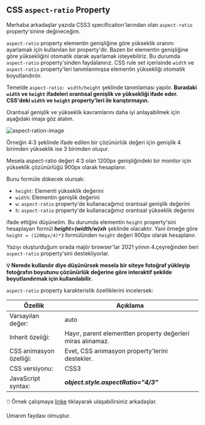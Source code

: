 ## CSS `aspect-ratio` Property

Merhaba arkadaşlar yazıda CSS3 specification'larından olan `aspect-ratio` property'sinine değineceğim.

`aspect-ratio` property elementin genişliğine göre yükseklik oranını ayarlamak için kullanılan bir property'dir. Bazen bir elementin genişliğine göre yüksekliğini otomatik olarak ayarlamak isteyebiliriz. Bu durumda `aspect-ratio` property'sinden faydalanırız. CSS rule set içerisinde `width` ve `aspect-ratio` property'leri tanımlanmışsa elementin yüksekliği otomatik boyutlandırılır.

Temelde `aspect-ratio: width/height` şeklinde tanımlaması yapılır. **Buradaki `width` ve `height` ifadeleri orantısal genişlik ve yüksekliği ifade eder. CSS'deki `width` ve `height` property'leri ile karıştırmayın.**

Orantısal genişlik ve yükseklik kavramlarını daha iyi anlayabilmek için aşağıdaki imaja göz atalım.

![aspect-ration-image](https://mvix.com/wp-content/uploads/2020/08/Aspect-Ratio-4-and-3-with-16-and-9.png, "aspect-ratio")

Örneğin 4:3 şeklinde ifade edilen bir çözünürlük değeri için genişlik 4 birimden yükseklik ise 3 birimden oluşur.

Mesela aspect-ratio değeri 4:3 olan 1200px genişliğindeki bir monitor için yükseklik çözünürlüğü 900px olarak hesaplanır.

Bunu formüle dökecek olursak:

- `height`: Elementi yükseklik değerini
- `width`: Elementin genişlik değerini
- `w`: `aspect-ratio` property'de kullanacağımız orantısal genişlik değerini
- `h`: `aspect-ratio` property'de kullanacağımız orantısal yükseklik değerini

ifade ettiğini düşünelim. Bu durumda elementin `height` property'sini hesaplayan formül **_height=(width/w)xh_** şeklinde olacaktır. Yani örneğe göre `height = (1200px/4)*3` formülünden `height` değeri 900px olarak hesaplanır.

Yazıyı oluşturduğum sırada majör browser'lar 2021 yılının 4.çeyreğinden beri `aspect-ratio` property'sini destekliyorlar.

**💡 Nerede kullanılır diye düşünürsek mesela bir siteye fotoğraf yükleyip fotoğrafın boyutunu çözünürlük değerine göre interaktif şekilde boyutlandırmak için kullanılabilir.**


`aspect-ratio` property karakteristik özelliklerini incelersek:

| **Özellik**             | **Açıklama**                                                |
| ----------------------- | ----------------------------------------------------------- |
| Varsayılan değer:       | auto                                                        |
| Inherit özeiiği:        | Hayır, parent elementten property değerleri miras alınamaz. |
| CSS animasyon özelliği: | Evet, CSS animasyon property'lerini destekler.              |
| CSS versiyonu:          | CSS3                                                        |
| JavaScript syntax:      | **_object.style.aspectRatio="4/3"_**                        |


🖱️ Örnek çalışmaya [linke](https://codepen.io/eminaltan/pen/dyaMjRN) tıklayarak ulaşabilirsiniz arkadaşlar.


Umarım faydası olmuştur.

